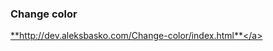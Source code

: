 <h3>Change color</h3>

<a href="http://dev.aleksbasko.com/Change-color/index.html">**http://dev.aleksbasko.com/Change-color/index.html**</a>